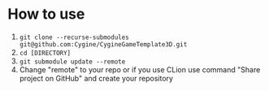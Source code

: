 # How to use
1. ``` git clone --recurse-submodules git@github.com:Cygine/CygineGameTemplate3D.git  ```
2. ``` cd [DIRECTORY] ```
3. ``` git submodule update --remote ```
4. Change "remote" to your repo or if you use CLion use command "Share project on GitHub" and create your repository 
